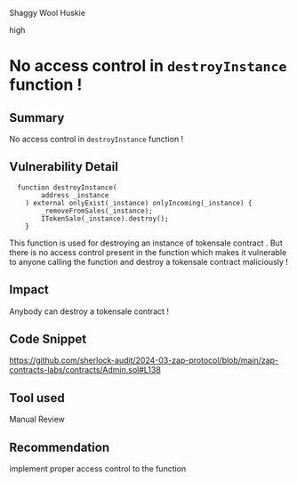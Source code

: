 Shaggy Wool Huskie

high

# No access control in `destroyInstance` function !

## Summary

No access control in `destroyInstance` function ! 

## Vulnerability Detail
```solidity 
  function destroyInstance(
        address _instance
    ) external onlyExist(_instance) onlyIncoming(_instance) {
        _removeFromSales(_instance);
        ITokenSale(_instance).destroy();
    }

```

This function is used for destroying an instance of tokensale contract . But there is no access control present in the function which makes it vulnerable to anyone calling the function and destroy a tokensale contract maliciously ! 
## Impact
Anybody can destroy a tokensale contract ! 
## Code Snippet
https://github.com/sherlock-audit/2024-03-zap-protocol/blob/main/zap-contracts-labs/contracts/Admin.sol#L138
## Tool used

Manual Review

## Recommendation
implement proper access control to the function 